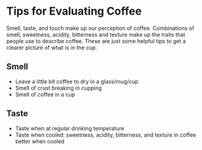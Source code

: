# Tips for Evaluating Coffee
Smell, taste, and touch make up our perception of coffee. Combinations of smell, sweetness, acidity, bitterness and texture make up the traits that people use to describe coffee. These are just some helpful tips to get a clearer picture of what is in the cup.
## Smell
* Leave a little bit coffee to dry in a glass/mug/cup
* Smell of crust breaking in cupping
* Smell of coffee in a cup
## Taste
* Taste when at regular drinking temperature
* Taste when cooled: sweetness, acidity, bitterness, and texture in coffee better when cooled
